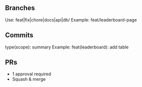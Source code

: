 ## Branches

Use: feat|fix|chore|docs|api|db/<short-name>
Example: feat/leaderboard-page

## Commits

type(scope): summary
Example: feat(leaderboard): add table

## PRs

- 1 approval required
- Squash & merge
